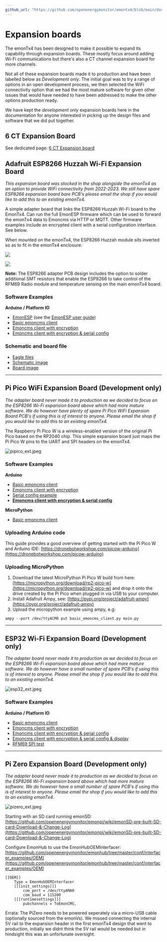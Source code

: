 ```yaml
---
github_url: "https://github.com/openenergymonitor/emontx4/blob/main/docs/expansion_boards.md"
---
```


# Expansion boards

The emonTx4 has been designed to make it possible to expand its capability through expansion boards. These mostly focus around adding Wi-Fi communications but there's also a CT channel expansion board for more channels.

Not all of these expansion boards made it to production and have been labelled below as *Development only*. The initial goal was to try a range of options in an open development process, we then selected the WiFi connectivity option that we had the most mature software for given other issues that would have needed to have been addressed to make the other options production ready.


 We have kept the *development only* expansion boards here in the documentation for anyone interested in picking up the design files and software that we did put together.

## 6 CT Expansion Board

See dedicated page: [6 CT Expansion board](6ct_expansion_board.md)



## Adafruit ESP8266 Huzzah Wi-Fi Expansion Board

*This expansion board was stocked in the shop alongside the emonTx4 as an option to provide WiFi connectivity from 2022-2023. We still have spare ESP8266 expansion board bare PCB's please email the shop if you would like to add this to an existing emonTx4.* 

A simple adapter board that links the ESP8266 Huzzah Wi-Fi board to the EmonTx4. Can run the full EmonESP firmware which can be used to forward the emonTx4 data to Emoncms via HTTP or MQTT. Other firmware examples include an encrypted client with a serial configuration interface. See below.

When mounted on the emonTx4, the ESP8266 Huzzah module sits inverted so as to fit in the emonTx4 enclosure:

![](img/esp8266_bottom.jpg)

![](img/esp8266_top.jpg)

**Note:** The ESP8266 adapter PCB design includes the option to solder additional SMT resistors that enable the ESP8266 to take control of the RFM69 Radio module and temperature sensing on the main emonTx4 board. 

### Software Examples

**Arduino / Platform IO**

- [EmonESP](https://github.com/openenergymonitor/EmonESP) (see the [EmonESP user guide](https://github.com/openenergymonitor/emonesp))
- [Basic emoncms client](https://github.com/openenergymonitor/emontx4/tree/main/expansion_boards/ESP8266/examples/basic_emoncms_client)
- [Emoncms client with encryption](https://github.com/openenergymonitor/emontx4/tree/main/expansion_boards/ESP8266/examples/emoncms_client_with_encryption)
- [Emoncms client with encryption & serial config](https://github.com/openenergymonitor/emontx4/tree/main/expansion_boards/ESP8266/examples/emoncms_client_encryption_serialconfig)


### Schematic and board file

- [Eagle files](https://github.com/openenergymonitor/emontx4/tree/main/expansion_boards/ESP8266/hardware)
- [Schematic image](https://github.com/openenergymonitor/emontx4/blob/main/expansion_boards/ESP8266/hardware/schematic.png)
- [Board image](https://github.com/openenergymonitor/emontx4/blob/main/expansion_boards/ESP8266/hardware/board.png)

---

## Pi Pico WiFi Expansion Board (Development only)

*The adapter board never made it to production as we decided to focus on the ESP8266 Wi-Fi expansion board above which had more mature software. We do however have plenty of spare Pi Pico WiFi Expansion Board PCB's if using this is of interest to anyone. Please email the shop if you would like to add this to an existing emonTx4.*

The Raspberry Pi Pico W is a wireless-enabled version of the original Pi Pico based on the RP2040 chip. This simple expansion board just maps the Pi Pico W pins to the UART and SPI headers on the emonTx4.

![pipico_ext.jpeg](img/pipico_ext.jpeg)

### Software Examples

**Arduino**

- [Basic emoncms client](https://github.com/openenergymonitor/emontx4/blob/main/expansion_boards/PiPico/examples/arduino/basic_emoncms_client/basic_emoncms_client.ino)
- [Emoncms client with encryption](https://github.com/openenergymonitor/emontx4/blob/main/expansion_boards/PiPico/examples/arduino/emoncms_client_with_encryption/emoncms_client_with_encryption.ino)
- [Serial config example](https://github.com/openenergymonitor/emontx4/blob/main/expansion_boards/PiPico/examples/arduino/serial_config_struct/serial_config_struct.ino)
- **[Emoncms client with encryption & serial config](https://github.com/openenergymonitor/emontx4/blob/main/expansion_boards/PiPico/examples/arduino/emoncms_client_encryption_serialconfig/emoncms_client_encryption_serialconfig.ino)**

**MicroPython**

- [Basic emoncms client](https://github.com/openenergymonitor/emontx4/tree/main/expansion_boards/PiPico/examples/micropython)

### Uploading Arduino code

This guide provides a good overview of getting started with the Pi Pico W and Arduino IDE: [https://dronebotworkshop.com/picow-arduino](https://dronebotworkshop.com/picow-arduino)

### Uploading MicroPython

1. Download the latest MicroPython Pi Pico W build from here: [https://micropython.org/download/rp2-pico-w](https://micropython.org/download/rp2-pico-w) and drop it onto the drive created by the Pi Pico when plugged in via USB to your computer.
2. Install Adafruit Ampy, see: [https://pypi.org/project/adafruit-ampy](https://pypi.org/project/adafruit-ampy)
3. Upload the micropython example using ampy, e.g:

```
ampy --port /dev/ttyACM0 put basic_emoncms_client.py main.py
```

---

## ESP32 Wi-Fi Expansion Board (Development only)

*The adapter board never made it to production as we decided to focus on the ESP8266 Wi-Fi expansion board above which had more mature software. We do however have a small number of spare PCB's if using this is of interest to anyone. Please email the shop if you would like to add this to an existing emonTx4.*

![esp32_ext.jpeg](img/esp32_ext.jpeg)

### Software Examples

**Arduino / Platform IO**

- [Basic emoncms client](https://github.com/openenergymonitor/emontx4/tree/main/expansion_boards/ESP32/examples/basic_emoncms_client)
- [Emoncms client with encryption](https://github.com/openenergymonitor/emontx4/tree/main/expansion_boards/ESP32/examples/emoncms_client_with_encryption)
- [Emoncms client with encryption & serial config](https://github.com/openenergymonitor/emontx4/tree/main/expansion_boards/ESP32/examples/emoncms_client_encryption_serialconfig)
- [Emoncms client with encryption & serial config & display](https://github.com/openenergymonitor/emontx4/tree/main/expansion_boards/ESP32/examples/emoncms_client_encryption_serialconfig_display)
- [RFM69 SPI test](https://github.com/openenergymonitor/emontx4/tree/main/expansion_boards/ESP32/examples/rfm69cw_test)

---

## Pi Zero Expansion Board (Development only)

*The adapter board never made it to production as we decided to focus on the ESP8266 Wi-Fi expansion board above which had more mature software. We do however have a small number of spare PCB's if using this is of interest to anyone. Please email the shop if you would like to add this to an existing emonTx4.*

![pizero_ext.jpeg](img/pizero_ext.jpeg)

Starting with an SD card running emonSD:<br>
[https://github.com/openenergymonitor/emonpi/wiki/emonSD-pre-built-SD-card-Download-&-Change-Log](https://github.com/openenergymonitor/emonpi/wiki/emonSD-pre-built-SD-card-Download-&-Change-Log)

Configure EmonHub to use the EmonHubOEMInterfacer:<br>
[https://github.com/openenergymonitor/emonhub/tree/master/conf/interfacer_examples/OEM](https://github.com/openenergymonitor/emonhub/tree/master/conf/interfacer_examples/OEM)

    [[OEM]]
        Type = EmonHubOEMInterfacer
        [[[init_settings]]]
            com_port = /dev/ttyAMA0
            com_baud = 115200
        [[[runtimesettings]]]
            pubchannels = ToEmonCMS,

Errata: The PiZero needs to be powered seperately via a micro-USB cable (optionally sourced from the emonVs). We missed connecting the internal 5V rail to the expansion header in the first emonTx4 design that went to production, initially we didnt think the 5V rail would be needed but in hindsight this was an unfortunate oversight.

